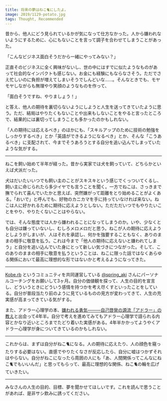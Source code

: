 ```yaml
---
title: 将来の夢はねこ🐈にしたよ。
image: 2019/1129-potato.jpg
tags: Thought, Recommended
---
```


昔から、他人にどう見られているかが気になって仕方なかった。人から嫌われないようにするために、心にもないことを言って調子を合わせてしまうことがあった。

「こんなビジネス面白そうだから一緒にやってみない？」

正直そのビジネスに全く興味がないし、世の中にはすでに似たようなものがあって社会的なインパクトも感じない。お金にも経験にもならなさそう。ただでさえ忙しいのに負担が増えてしまいそうでしんどいな……。そんなときでも、モヤモヤしながらも無理やり笑顔のようなものを作って、

「面白そうですね、やりましょう！」

と答え、他人の期待を裏切らないようにしようと人生を送ってきていたように思う。ただ、結局はやりたくもないことや出来もしないことをやると言ったところで、結果的には裏切ってしまうことも多かったのかもしれない。

「人の期待には応えるべき」のほかにも、「スキルアップのために技術の勉強をしっかりするべき」とか「英語ができるようになるべき」とか、そんな「こうあるべき」に支配されて、今までそうあろうとする自分を追い込んでしまっていたような気がする。

---

ねこを飼い始めて半年が経った。昔から実家では犬を飼っていて、どちらかといえば犬派だった。

犬はだいたいいつでも飼い主のことがスキスキという感じでくっついてくるし、飼い主に命じられたら多少イヤでも言うことを聞く。一方でねこは、さっきまで撫でられて喜んでいたかと思えば、突然嫌がって距離をとり始めることがよくある。「おいで」と呼んでも、好物のカニカマを手に持っていなければ来ない。ねこは人に好かれるために期待に応えようとしない。ただただいつでもやりたいことをやり、やりたくないことはやらない。

では、そんな態度では人から嫌われることになってしまうのか。いや、少なくとも自分は嫌っていないし、むしろメロメロだと思う。ねこが人の期待に応えようとしようがしまいが、人はそれを承認し、何かを強要することもなく、ありのままの相手に敬意を払う。これは今まで「他人の期待に応えないと嫌われてしまう」と自分を追い込んでいた身にとって新しい気づきにつながった。そして、このありのままの相手に敬意を払うということは、ねこに限った話ではなくあらゆる関係において最高に理想的な形ではないかと考えるようになってきた。

---

[Kobe.rb](https://koberb.doorkeeper.jp/) というコミュニティを共同運営している [@spring_aki](https://twitter.com/spring_aki) さんにパーソナルコーチングをお願いして3ヶ月。自分の価値観を探って、人生の目的を宣言し、どういうときにどういう感情を持つかを考え尽くすといったことをしている。自分が普段当たり前のように見ているものの見方が変わってきて、人生の充実感が高まってきている気がする。

また、アドラー心理学の本、<a href="http://d.hatena.ne.jp/asin/4478025819/youcune-22" target="_blank">嫌われる勇気―――自己啓発の源流「アドラー」の教え</a>と出会って4年半。自分で考えを進めてみてもアドラー心理学で語られる内容とかなり近いところまでたどり着いた実感がある。4年半かかってようやくアドラー心理学が身についてきているのかもしれない。

---

これからは、まずは自分がねこ🐈になる。人の期待に応えたり、人の顔色を窺ったりする必要はない。直感でやりたくなさが反応したら、自分に嘘はつかずそれはやらない。自分がねこになったら周囲の人にも「あ、人間関係ってこんなにねこ🐈でもいいんだ」と思ってもらって、最高に理想的な関係、ねこ🐈の輪を広げていきたい。

---

みなさんの人生の目的、目標、夢を聞かせてほしいです。これを読んで思うことがあれば、是非サシ飲みに誘ってください。
